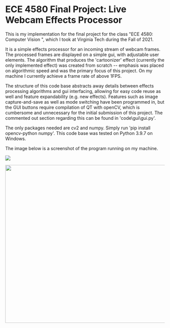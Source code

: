 # ECE 4580 Final Project: Live Webcam Effects Processor

This is my implementation for the final project for the class "ECE 4580: Computer Vision ", which I took at Virginia Tech during the Fall of 2021.

It is a simple effects processor for an incoming stream of webcam frames. The processed frames are displayed on a simple gui, with adjustable user elements. The algorithm that produces the 'cartoonizer' effect (currently the only implemented effect) was created from scratch -- emphasis was placed on algorithmic speed and was the primary focus of this project. On my machine I currently achieve a frame rate of above 1FPS.

The structure of this code base abstracts away details between effects processing algorithms and gui interfacing, allowing for easy code reuse as well and feature expandability (e.g. new effects). Features such as image capture-and-save as well as mode switching have been programmed in, but the GUI buttons require compilation of QT with openCV, which is cumbersome and unnecessary for the initial submission of this project. The commented out section regarding this can be found in 'code\gui\gui.py'.

The only packages needed are cv2 and numpy. Simply run 'pip install opencv-python numpy'. This code base was tested on Python 3.9.7 on Windows.

The image below is a screenshot of the program running on my machine.

![](./code/test/gui_screenshot.jpg)

<p align="center">
    <img src="./code/test/gui_screenshot.jpg" width="576" height="500">
</p>
